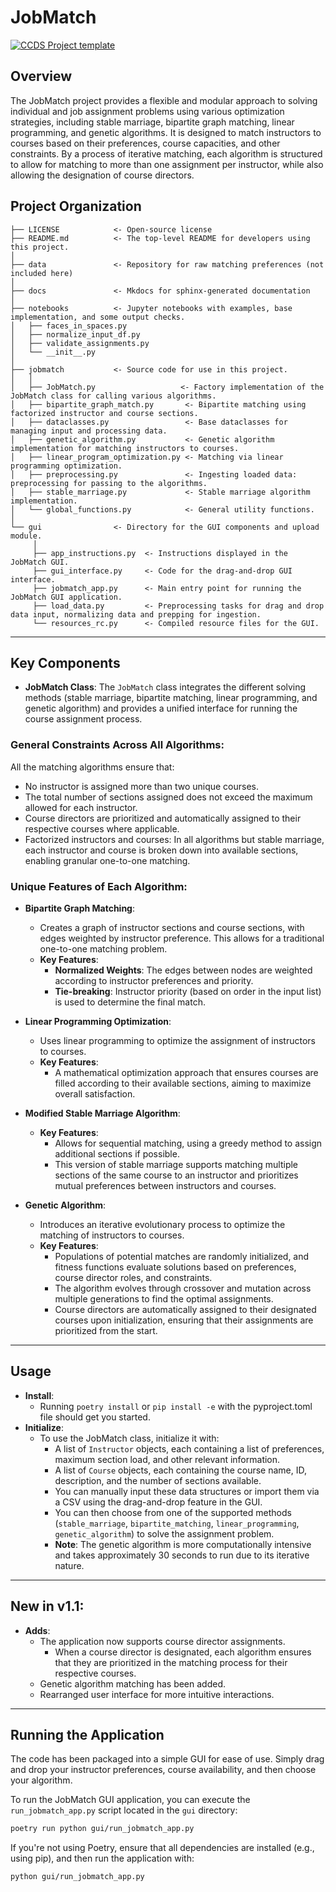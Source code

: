 # JobMatch

[![CCDS Project template](https://img.shields.io/badge/CCDS-Project%20template-328F97?logo=cookiecutter)](https://cookiecutter-data-science.drivendata.org/)

## Overview

The JobMatch project provides a flexible and modular approach to solving individual and job assignment problems using various optimization strategies, including stable marriage, bipartite graph matching, linear programming, and genetic algorithms. It is designed to match instructors to courses based on their preferences, course capacities, and other constraints. By a process of iterative matching, each algorithm is structured to allow for matching to more than one assignment per instructor, while also allowing the designation of course directors.

## Project Organization

```
├── LICENSE            <- Open-source license
├── README.md          <- The top-level README for developers using this project.
│
├── data               <- Repository for raw matching preferences (not included here)
│
├── docs               <- Mkdocs for sphinx-generated documentation
│
├── notebooks          <- Jupyter notebooks with examples, base implementation, and some output checks.
│   ├── faces_in_spaces.py
│   ├── normalize_input_df.py
│   ├── validate_assignments.py
│   └── __init__.py
│
├── jobmatch           <- Source code for use in this project.
│   │
│   ├── JobMatch.py                   <- Factory implementation of the JobMatch class for calling various algorithms.
│   ├── bipartite_graph_match.py       <- Bipartite matching using factorized instructor and course sections.
│   ├── dataclasses.py                 <- Base dataclasses for managing input and processing data.
│   ├── genetic_algorithm.py           <- Genetic algorithm implementation for matching instructors to courses.
│   ├── linear_program_optimization.py <- Matching via linear programming optimization.
│   ├── preprocessing.py               <- Ingesting loaded data: preprocessing for passing to the algorithms.
│   ├── stable_marriage.py             <- Stable marriage algorithm implementation.
│   └── global_functions.py            <- General utility functions.
│
└── gui                <- Directory for the GUI components and upload module.
     │
     ├── app_instructions.py  <- Instructions displayed in the JobMatch GUI.
     ├── gui_interface.py     <- Code for the drag-and-drop GUI interface.
     ├── jobmatch_app.py      <- Main entry point for running the JobMatch GUI application.
     ├── load_data.py         <- Preprocessing tasks for drag and drop data input, normalizing data and prepping for ingestion.
     └── resources_rc.py      <- Compiled resource files for the GUI.

```

--------
## Key Components

- **JobMatch Class**: The `JobMatch` class integrates the different solving methods (stable marriage, bipartite matching, linear programming, and genetic algorithm) and provides a unified interface for running the course assignment process.

### General Constraints Across All Algorithms:
All the matching algorithms ensure that:
- No instructor is assigned more than two unique courses.
- The total number of sections assigned does not exceed the maximum allowed for each instructor.
- Course directors are prioritized and automatically assigned to their respective courses where applicable.
- Factorized instructors and courses: In all algorithms but stable marriage, each instructor and course is broken down into available sections, enabling granular one-to-one matching.

### Unique Features of Each Algorithm:

- **Bipartite Graph Matching**:
    - Creates a graph of instructor sections and course sections, with edges weighted by instructor preference. This allows for a traditional one-to-one matching problem.
    - **Key Features**:
      - **Normalized Weights**: The edges between nodes are weighted according to instructor preferences and priority.
      - **Tie-breaking**: Instructor priority (based on order in the input list) is used to determine the final match.

- **Linear Programming Optimization**:
    - Uses linear programming to optimize the assignment of instructors to courses.
    - **Key Features**:
      - A mathematical optimization approach that ensures courses are filled according to their available sections, aiming to maximize overall satisfaction.

- **Modified Stable Marriage Algorithm**:
    - **Key Features**:
      - Allows for sequential matching, using a greedy method to assign additional sections if possible.
      - This version of stable marriage supports matching multiple sections of the same course to an instructor and prioritizes mutual preferences between instructors and courses.

- **Genetic Algorithm**:
    - Introduces an iterative evolutionary process to optimize the matching of instructors to courses.
    - **Key Features**:
      - Populations of potential matches are randomly initialized, and fitness functions evaluate solutions based on preferences, course director roles, and constraints.
      - The algorithm evolves through crossover and mutation across multiple generations to find the optimal assignments.
      - Course directors are automatically assigned to their designated courses upon initialization, ensuring that their assignments are prioritized from the start.

--------
## Usage
- **Install**:
  - Running `poetry install` or `pip install -e` with the pyproject.toml file should get you started.
- **Initialize**:
  - To use the JobMatch class, initialize it with:
    - A list of `Instructor` objects, each containing a list of preferences, maximum section load, and other relevant information.
    - A list of `Course` objects, each containing the course name, ID, description, and the number of sections available.
    - You can manually input these data structures or import them via a CSV using the drag-and-drop feature in the GUI.
    - You can then choose from one of the supported methods (`stable_marriage`, `bipartite_matching`, `linear_programming`, `genetic_algorithm`) to solve the assignment problem.
    - **Note**: The genetic algorithm is more computationally intensive and takes approximately 30 seconds to run due to its iterative nature.
  
--------
## New in v1.1:
- **Adds**:
    - The application now supports course director assignments.
      - When a course director is designated, each algorithm ensures that they are prioritized in the matching process for their respective courses.
    - Genetic algorithm matching has been added.
    - Rearranged user interface for more intuitive interactions.

--------
## Running the Application

The code has been packaged into a simple GUI for ease of use. Simply drag and drop your instructor preferences, course availability, and then choose your algorithm.

To run the JobMatch GUI application, you can execute the `run_jobmatch_app.py` script located in the `gui` directory:

```bash
poetry run python gui/run_jobmatch_app.py
```

If you're not using Poetry, ensure that all dependencies are installed (e.g., using pip), and then run the application with:

```bash
python gui/run_jobmatch_app.py
```
